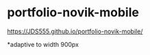 # portfolio-novik-mobile

https://JDS555.github.io/portfolio-novik-mobile/

*adaptive to width 900px

